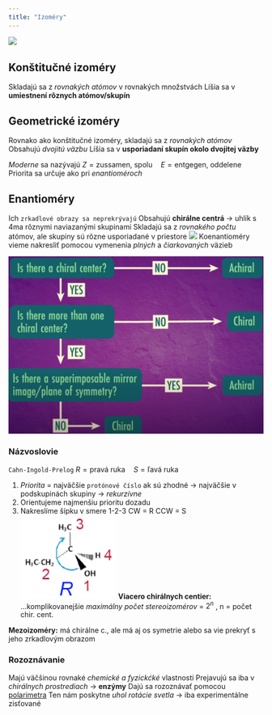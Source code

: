 ```yaml
---
title: "Izoméry"
---
```


![](attachments/izoméry.png)

## Konštitučné izoméry
Skladajú sa z *rovnakých atómov* v rovnakých množstvách
Líšia sa v **umiestnení rôznych atómov/skupín**

## Geometrické izoméry
Rovnako ako konštitučné izoméry, skladajú sa z *rovnakých atómov*
Obsahujú *dvojitú väzbu*
Líšia sa v **usporiadaní skupín okolo dvojitej väzby**

*Moderne* sa nazývajú $Z = \text{zussamen, spolu} \quad E = \text{entgegen, oddelene}$
Priorita sa určuje ako pri *enantioméroch*

## Enantioméry
Ich `zrkadlové obrazy sa neprekrývajú`
Obsahujú **chirálne centrá** -> uhlík s 4ma rôznymi naviazanými skupinami
Skladajú sa z *rovnakého počtu* atómov, ale skupiny sú rôzne usporiadané v priestore
![](attachments/enantioméry.png)
Koenantioméry vieme nakresliť pomocou vymenenia *plných* a *čiarkovaných* väzieb

![](attachments/enantiomery-flow-chart.png)

### Názvoslovie
`Cahn-Ingold-Prelog`
$R=\text{pravá ruka} \quad S=\text{ľavá ruka}$
1. *Priorita* = najväčšie `protónové číslo`
ak sú zhodné -> najväčšie v podskupinách skupiny -> *rekurzívne*
2. Orientujeme najmenšiu prioritu dozadu
3. Nakreslíme šípku v smere 1-2-3
CW = R
CCW = S
![](attachments/cahn-ingold-prelog.png)
**Viacero chirálnych centier:**
...komplikovanejšie
*maximálny počet stereoizomérov* = $2^n$ , n = počet chir. cent.

**Mezoizoméry:** má chirálne c., ale má aj os symetrie alebo sa vie prekryť s jeho zrkadlovým obrazom

### Rozoznávanie
Majú väčšinou rovnaké *chemické a fyzickćké* vlastnosti
Prejavujú sa iba v *chirálnych prostrediach* -> **enzýmy**
Dajú sa rozoznávať pomocou [polarimetra](https://en.wikipedia.org/wiki/Polarimeter)
Ten nám poskytne *uhol rotácie svetla* -> iba experimentálne zisťované